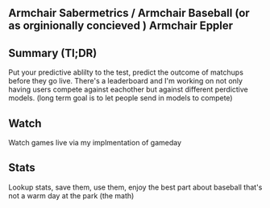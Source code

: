 ## Armchair Sabermetrics / Armchair Baseball (or as orginionally concieved ) Armchair Eppler

## Summary (Tl;DR)
Put your predictive ablilty to the test, predict the outcome of matchups before they go live. There's a leaderboard
and I'm working on not only having users compete against eachother but against different perdictive models. (long term goal is to let people send in models to compete)

## Watch
Watch games live via my implmentation of gameday

## Stats
Lookup stats, save them, use them, enjoy the best part about baseball that's not a warm day at the park (the math)



